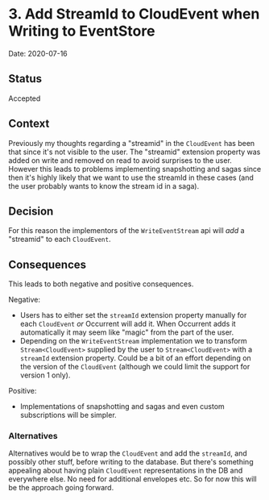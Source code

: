 # 3. Add StreamId to CloudEvent when Writing to EventStore

Date: 2020-07-16

## Status

Accepted

## Context

Previously my thoughts regarding a "streamid" in the `CloudEvent` has been that since it's not visible to the user.
The "streamid" extension property was added on write and removed on read to avoid surprises to the user. 
However this leads to problems implementing snapshotting and sagas since then it's highly likely that we want to use the streamId 
in these cases (and the user probably wants to know the stream id in a saga).

## Decision

For this reason the implementors of the `WriteEventStream` api will _add_ a "streamid" to each `CloudEvent`.   

## Consequences

This leads to both negative and positive consequences.

Negative:
* Users has to either set the `streamId` extension property manually for each `CloudEvent` _or_ Occurrent will add it. 
  When Occurrent adds it automatically it may seem like "magic" from the part of the user.
* Depending on the `WriteEventStream` implementation we to transform `Stream<CloudEvent>` supplied by the user to `Stream<CloudEvent>` with a 
  `streamId` extension property. Could be a bit of an effort depending on the version of the `CloudEvent` (although we could limit the support for version 1 only).

Positive:
* Implementations of snapshotting and sagas and even custom subscriptions will be simpler.

### Alternatives

Alternatives would be to wrap the `CloudEvent` and add the `streamId`, and possibly other stuff, before writing to the database.
But there's something appealing about having plain `CloudEvent` representations in the DB and everywhere else. No need for additional envelopes etc.
So for now this will be the approach going forward.  


